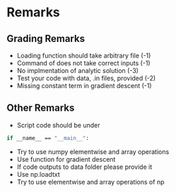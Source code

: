 # Remarks


## Grading Remarks
- Loading function should take arbitrary file (-1)
- Command of does not take correct inputs (-1)
- No implmentation of analytic solution (-3)
- Test your code with data, .in files, provided (-2)
- Missing constant term in gradient descent (-1)


## Other Remarks
- Script code should be under
```sh
if __name__ == "__main__":
```
- Try to use numpy elementwise and array operations
- Use function for gradient descent
- If code outputs to data folder please provide it
- Use np.loadtxt
- Try to use elementwise and array operations of np
